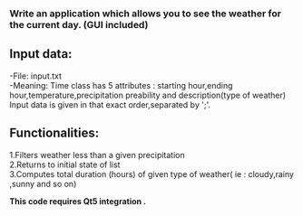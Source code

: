 
### Write an application which allows you to see the weather for the current day. (GUI included)  

## Input data:  
  -File: input.txt  
  -Meaning: Time class has 5 attributes : starting hour,ending hour,temperature,precipitation preability and description(type of weather)  
            Input data is given in that exact order,separated by ';'.  
            
## Functionalities:  
  1.Filters weather less than a given precipitation   
  2.Returns to initial state of list  
  3.Computes total duration (hours) of given type of weather( ie : cloudy,rainy ,sunny and so on)  
	  
**This code requires Qt5 integration .**

